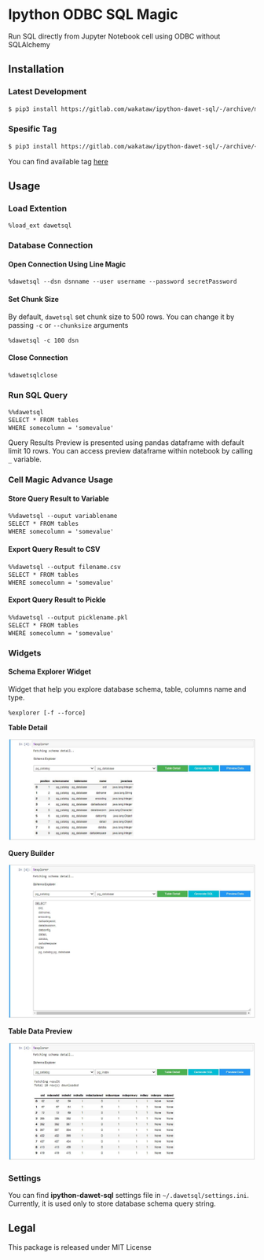 # Ipython ODBC SQL Magic

Run SQL directly from Jupyter Notebook cell using ODBC without SQLAlchemy

## Installation

### Latest Development
```bash
$ pip3 install https://gitlab.com/wakataw/ipython-dawet-sql/-/archive/master/ipython-dawet-sql-master.zip --user
```

### Spesific Tag
```bash
$ pip3 install https://gitlab.com/wakataw/ipython-dawet-sql/-/archive/<tag>/ipython-dawet-sql-<tag>.zip
```

You can find available tag [here](https://gitlab.com/wakataw/ipython-dawet-sql/tags)

## Usage

### Load Extention
```
%load_ext dawetsql
```

### Database Connection

#### Open Connection Using Line Magic
```
%dawetsql --dsn dsnname --user username --password secretPassword
```

#### Set Chunk Size

By default, `dawetsql` set chunk size to 500 rows. You can change it by passing `-c` or `--chunksize` arguments

```
%dawetsql -c 100 dsn
```


#### Close Connection

```
%dawetsqlclose
```

### Run SQL Query

```
%%dawetsql
SELECT * FROM tables
WHERE somecolumn = 'somevalue'
```

Query Results Preview is presented using pandas dataframe with default limit 10 rows.
You can access preview dataframe within notebook by calling `_` variable.

### Cell Magic Advance Usage

#### Store Query Result to Variable

```
%%dawetsql --ouput variablename
SELECT * FROM tables
WHERE somecolumn = 'somevalue'
```

#### Export Query Result to CSV

```
%%dawetsql --output filename.csv
SELECT * FROM tables
WHERE somecolumn = 'somevalue'
```

#### Export Query Result to Pickle

```
%%dawetsql --output picklename.pkl
SELECT * FROM tables
WHERE somecolumn = 'somevalue'
```

### Widgets

#### Schema Explorer Widget

Widget that help you explore database schema, table, columns name and type.

```
%explorer [-f --force]
```

**Table Detail**


![table detail](img/widget01.JPG)

**Query Builder**


![query builder](img/widget02.JPG)

**Table Data Preview**


![query builder](img/widget03.JPG)

### Settings

You can find **ipython-dawet-sql** settings file in `~/.dawetsql/settings.ini`. Currently, it is used only to store database schema query string.

## Legal

This package is released under MIT License
